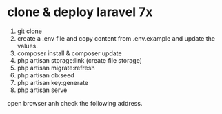 # clone & deploy laravel 7x

1. git clone
2. create a .env file and copy content from .env.example and update the values.
3. composer install & composer update
4. php artisan storage:link (create file storage)
5. php artisan migrate:refresh
6. php artisan db:seed
7. php artisan key:generate
8. php artisan serve

open browser anh check the following address.
